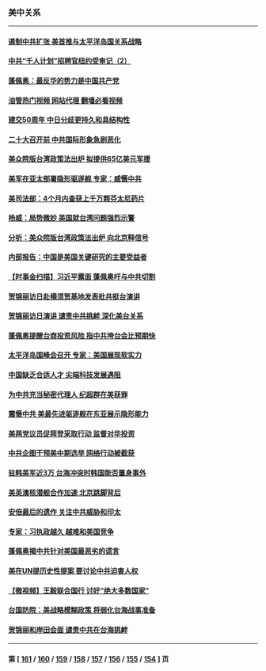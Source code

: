 ### 美中关系
---
#### [遏制中共扩张 美首推与太平洋岛国关系战略](../../pages/nf1412576/n13835479.md?09300445) 
#### [中共“千人计划”招聘官纽约受审记（2）](../../pages/nf1412576/n13835044.md?09300445) 
#### [蓬佩奥：最反华的势力是中国共产党](../../pages/nf1412576/n13835399.md?09300445) 
#### [油管热门视频 网站代理 翻墙必看视频](http://209.222.30.114:81/youtube.html?09300445)
#### [建交50周年 中日分歧更持久和具结构性](../../pages/nf1412576/n13835405.md?09300445) 
#### [二十大召开前 中共国际形象急剧恶化](../../pages/nf1412576/n13835240.md?09300445) 
#### [美众院版台湾政策法出炉 拟提供65亿美元军援](../../pages/nf1412576/n13834951.md?09300445) 
#### [美军在亚太部署隐形驱逐舰 专家：威慑中共](../../pages/nf1412576/n13835188.md?09300445) 
#### [美司法部：4个月内查获上千万颗芬太尼药片](../../pages/nf1412576/n13835129.md?09300445) 
#### [杨威：局势微妙 美国就台湾问题强烈示警](../../pages/nf1412576/n13835024.md?09300445) 
#### [分析：美众院版台湾政策法出炉 向北京释信号](../../pages/nf1412576/n13834961.md?09300445) 
#### [内部报告：中国是美国关键研究的主要受益者](../../pages/nf1412576/n13834984.md?09300445) 
#### [【时事金扫描】习近平露面 蓬佩奥吁与中共切割](../../pages/nf1412576/n13833843.md?09300445) 
#### [贺锦丽访日赴横须贺基地发表批共挺台演讲](../../pages/nf1412576/n13834622.md?09300445) 
#### [贺锦丽访日演讲 谴责中共挑衅 深化美台关系](../../pages/nf1412576/n13834465.md?09300445) 
#### [蓬佩奥提醒台商投资风险 指中共垮台会比预期快](../../pages/nf1412576/n13834260.md?09300445) 
#### [太平洋岛国峰会召开 专家：美国展现软实力](../../pages/nf1412576/n13834401.md?09300445) 
#### [中国缺乏合适人才 尖端科技发展遇阻](../../pages/nf1412576/n13834298.md?09300445) 
#### [为中共充当秘密代理人 纪超群在美获罪](../../pages/nf1412576/n13833931.md?09300445) 
#### [震慑中共 美最先进驱逐舰在东亚展示隐形能力](../../pages/nf1412576/n13833918.md?09300445) 
#### [美两党议员促拜登采取行动 监督对华投资](../../pages/nf1412576/n13833908.md?09300445) 
#### [中共企图干预美中期选举 网络行动被截获](../../pages/nf1412576/n13833877.md?09300445) 
#### [驻韩美军近3万 台海冲突时韩国能否置身事外](../../pages/nf1412576/n13833401.md?09300445) 
#### [美英澳核潜舰合作加速 北京跳脚背后](../../pages/nf1412576/n13833345.md?09300445) 
#### [安倍最后的遗作 关注中共威胁和印太](../../pages/nf1412576/n13833342.md?09300445) 
#### [专家：习执政越久 越难和美国竞争](../../pages/nf1412576/n13833282.md?09300445) 
#### [蓬佩奥揭中共针对美国最恶劣的谎言](../../pages/nf1412576/n13833370.md?09300445) 
#### [美在UN提历史性提案 要讨论中共迫害人权](../../pages/nf1412576/n13833221.md?09300445) 
#### [【微视频】王毅联合国行 讨好“绝大多数国家”](../../pages/nf1412576/n13833075.md?09300445) 
#### [台国防院：美战略模糊政策 将弱化台海战事准备](../../pages/nf1412576/n13833077.md?09300445) 
#### [贺锦丽和岸田会面 谴责中共在台海挑衅](../../pages/nf1412576/n13833009.md?09300445) 

---
#### 第 [ [161](./161.md?09300445) / [160](./160.md?09300445) / [159](./159.md?09300445) / [158](./158.md?09300445) / [157](./157.md?09300445) / [156](./156.md?09300445) / [155](./155.md?09300445) / [154](./154.md?09300445) ] 页
